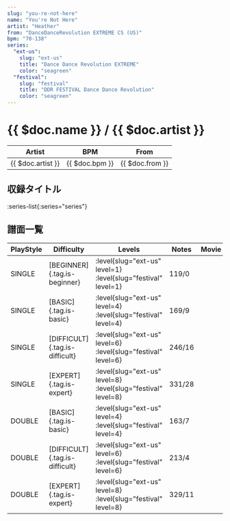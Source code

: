 ```yaml
---
slug: "you-re-not-here"
name: "You're Not Here"
artist: "Heather"
from: "DanceDanceRevolution EXTREME CS (US)"
bpm: "70-138"
series:
  "ext-us":
    slug: "ext-us"
    title: "Dance Dance Revolution EXTREME"
    color: "seagreen"
  "festival":
    slug: "festival"
    title: "DDR FESTIVAL Dance Dance Revolution"
    color: "seagreen"
---
```


# {{ $doc.name }} / {{ $doc.artist }}

|Artist|BPM|From|
|------|---|----|
|{{ $doc.artist }}|{{ $doc.bpm }}|{{ $doc.from }}|

## 収録タイトル

:series-list{:series="series"}

## 譜面一覧

|PlayStyle|Difficulty|Levels|Notes|Movie|
|---------|----------|------|-----|-----|
|SINGLE|[BEGINNER]{.tag.is-beginner}|:level{slug="ext-us" level=1} :level{slug="festival" level=1}|119/0||
|SINGLE|[BASIC]{.tag.is-basic}|:level{slug="ext-us" level=4} :level{slug="festival" level=4}|169/9||
|SINGLE|[DIFFICULT]{.tag.is-difficult}|:level{slug="ext-us" level=6} :level{slug="festival" level=6}|246/16||
|SINGLE|[EXPERT]{.tag.is-expert}|:level{slug="ext-us" level=8} :level{slug="festival" level=8}|331/28||
|DOUBLE|[BASIC]{.tag.is-basic}|:level{slug="ext-us" level=4} :level{slug="festival" level=4}|163/7||
|DOUBLE|[DIFFICULT]{.tag.is-difficult}|:level{slug="ext-us" level=6} :level{slug="festival" level=6}|213/4||
|DOUBLE|[EXPERT]{.tag.is-expert}|:level{slug="ext-us" level=8} :level{slug="festival" level=8}|329/11||
